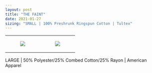 ```yaml
---
layout: post
title: "THE FAINT"
date: 2021-01-27
sizing: "SMALL | 100% Preshrunk Ringspun Cotton | Tultex"
---
```




<table style="width:100%;"><tr><td style="vertical-align:top;">
      <figure class="tmblr-full" data-orig-height="2048" data-orig-width="1365" data-orig-src="https://concertshirts.netlify.app/shirts/0221/0221-01.jpg"><img src="https://64.media.tumblr.com/b5cafe5dd09bd90aeb354767ecf449b7/4d9991eb7d4d6979-69/s540x810/c01478fd8fffe43b7cfa58fb17adc3304043fc3c.jpg" data-orig-height="2048" data-orig-width="1365" data-orig-src="https://concertshirts.netlify.app/shirts/0221/0221-01.jpg"/></figure></td>
    <td style="vertical-align:top;">
      <figure class="tmblr-full" data-orig-height="2048" data-orig-width="1365" data-orig-src="https://concertshirts.netlify.app/shirts/0221/0221-02.jpg"><img src="https://64.media.tumblr.com/388c8678f02b6920957f72c3a9266086/4d9991eb7d4d6979-ed/s540x810/5fb369960ed82f5c16532964edec77566e3a1649.jpg" data-orig-height="2048" data-orig-width="1365" data-orig-src="https://concertshirts.netlify.app/shirts/0221/0221-02.jpg"/></figure></td>
  </tr></table><p>
  LARGE | 50% Polyester/25% Combed Cotton/25% Rayon | American Apparel
</p>
